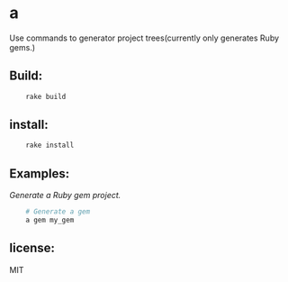 # a
Use commands to generator project trees(currently only generates Ruby gems.)

## Build:
```ruby
    rake build
```
## install:
```ruby
    rake install
```
## Examples:
*Generate a Ruby gem project.*
```ruby
    # Generate a gem
    a gem my_gem
``` 
## license:
MIT
